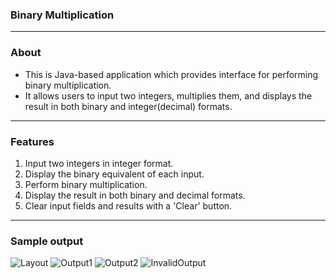 ### Binary Multiplication
---
### About
- This is Java-based application which provides interface for performing binary multiplication. 
- It allows users to input two integers, multiplies them, and displays the result in both binary and integer(decimal) formats.
---
### Features
1. Input two integers in integer format.
2. Display the binary equivalent of each input.
3. Perform binary multiplication.
4. Display the result in both binary and decimal formats.
5. Clear input fields and results with a 'Clear' button.
---
### Sample output
![Layout](scrennshot/layout.png)
![Output1](scrennshot/poutput.png)
![Output2](scrennshot/noutput.png)
![InvalidOutput](scrennshot/invalidoutput.png)
